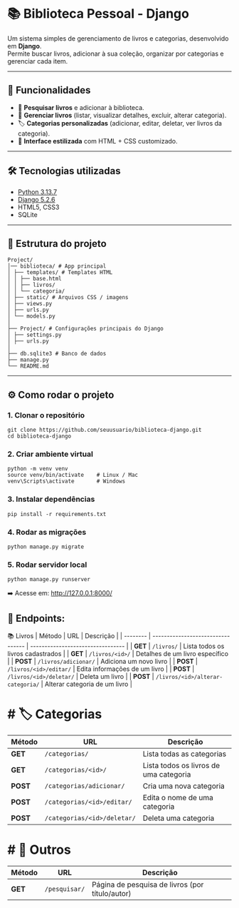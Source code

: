 # 📚 Biblioteca Pessoal - Django

Um sistema simples de gerenciamento de livros e categorias, desenvolvido em **Django**.  
Permite buscar livros, adicionar à sua coleção, organizar por categorias e gerenciar cada item.

---

## 🚀 Funcionalidades

- 🔎 **Pesquisar livros** e adicionar à biblioteca.
- 📖 **Gerenciar livros** (listar, visualizar detalhes, excluir, alterar categoria).
- 🏷️ **Categorias personalizadas** (adicionar, editar, deletar, ver livros da categoria).
- 🎨 **Interface estilizada** com HTML + CSS customizado.

---

## 🛠️ Tecnologias utilizadas

- [Python 3.13.7](https://www.python.org/)
- [Django 5.2.6](https://www.djangoproject.com/)
- HTML5, CSS3
- SQLite

---

## 📂 Estrutura do projeto
```
Project/
│── biblioteca/ # App principal
│ ├── templates/ # Templates HTML
│ │ ├── base.html
│ │ ├── livros/
│ │ └── categoria/
│ ├── static/ # Arquivos CSS / imagens
│ ├── views.py
│ ├── urls.py
│ └── models.py
│
├── Project/ # Configurações principais do Django
│ ├── settings.py
│ ├── urls.py
│
├── db.sqlite3 # Banco de dados
├── manage.py
└── README.md
```
---

## ⚙️ Como rodar o projeto

### 1. Clonar o repositório
```
git clone https://github.com/seuusuario/biblioteca-django.git
cd biblioteca-django
```
### 2. Criar ambiente virtual
```
python -m venv venv
source venv/bin/activate    # Linux / Mac
venv\Scripts\activate       # Windows
```
### 3. Instalar dependências
```
pip install -r requirements.txt
```

### 4. Rodar as migrações
```
python manage.py migrate
```
### 5. Rodar servidor local
```
python manage.py runserver
```
➡️ Acesse em: http://127.0.0.1:8000/

## 📡 Endpoints:

  📚 Livros
| Método   | URL                               | Descrição                         |
| -------- | --------------------------------- | --------------------------------- |
| **GET**  | `/livros/`                        | Lista todos os livros cadastrados |
| **GET**  | `/livros/<id>/`                   | Detalhes de um livro específico   |
| **POST** | `/livros/adicionar/`              | Adiciona um novo livro            |
| **POST** | `/livros/<id>/editar/`            | Edita informações de um livro     |
| **POST** | `/livros/<id>/deletar/`           | Deleta um livro                   |
| **POST** | `/livros/<id>/alterar-categoria/` | Alterar categoria de um livro     |

# # 🏷️ Categorias

| Método   | URL                         | Descrição                              |
| -------- | --------------------------- | -------------------------------------- |
| **GET**  | `/categorias/`              | Lista todas as categorias              |
| **GET**  | `/categorias/<id>/`         | Lista todos os livros de uma categoria |
| **POST** | `/categorias/adicionar/`    | Cria uma nova categoria                |
| **POST** | `/categorias/<id>/editar/`  | Edita o nome de uma categoria          |
| **POST** | `/categorias/<id>/deletar/` | Deleta uma categoria                   |

# # 🔎 Outros
| Método  | URL           | Descrição                                       |
| ------- | ------------- | ----------------------------------------------- |
| **GET** | `/pesquisar/` | Página de pesquisa de livros (por título/autor) |


